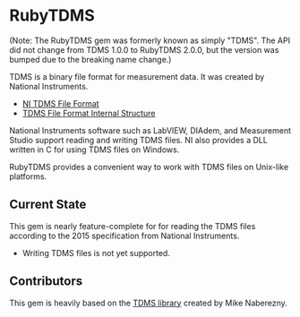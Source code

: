 # RubyTDMS

(Note: The RubyTDMS gem was formerly known as simply "TDMS". The API did not change from TDMS 1.0.0
to RubyTDMS 2.0.0, but the version was bumped due to the breaking name change.)

TDMS is a binary file format for measurement data.  It was created
by National Instruments.

 - [NI TDMS File Format](http://zone.ni.com/devzone/cda/tut/p/id/3727)
 - [TDMS File Format Internal Structure](http://zone.ni.com/devzone/cda/tut/p/id/5696)

National Instruments software such as LabVIEW, DIAdem, and Measurement
Studio support reading and writing TDMS files. NI also provides a DLL
written in C for using TDMS files on Windows.

RubyTDMS provides a convenient way to work with
TDMS files on Unix-like platforms.

## Current State

This gem is nearly feature-complete for for reading the TDMS files according to the
2015 specification from National Instruments.

 - Writing TDMS files is not yet supported.

## Contributors

This gem is heavily based on the [TDMS library](http://github.com/mnaberez/tdms) created by Mike Naberezny.
